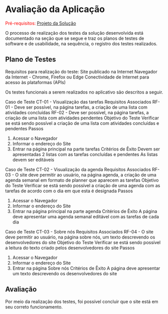# Avaliação da Aplicação

<span style="color:red">Pré-requisitos: <a href="6-Implementação.md"> Projeto da Solução</a></span>


O processo de realização dos testes da solução desenvolvida está documentado na seção que se segue e traz os planos de testes de software e de usabilidade, na sequência, o registro dos testes realizados.

## Plano de Testes

Requisitos para realização do teste:
Site publicado na Internet
Navegador da Internet - Chrome, Firefox ou Edge
Conectividade de Internet para acesso às plataformas (APIs)

Os testes funcionais a serem realizados no aplicativo são descritos a seguir.

Caso de Teste
CT-01 - Visualização das tarefas
Requisitos Associados
RF-01 - Deve ser possível, na página tarefas, a criação de uma lista com atividades concluídas
RF-02 - Deve ser possível, na página tarefas, a criação de uma lista com atividades pendentes
Objetivo do Teste
Verificar se está sendo possível a criação de uma lista com atividades concluídas e pendentes
Passos
1) Acessar o Navegador
2) Informar o endereço do Site
3) Entrar na página principal na parte tarefas
Critérios de Êxito
Devem ser apresentadas 2 listas com as tarefas concluídas e pendentes
As listas devem ser editáveis


Caso de Teste
CT-02 - Visualização da agenda
Requisitos Associados
RF-03 - O site deve permitir ao usuário, na página agenda, a criação de uma agenda semanal em formato de planner que aparecem as tarefas
Objetivo do Teste
Verificar se está sendo possível a criação de uma agenda com as tarefas de acordo com o dia em que esta é designada
Passos
1) Acessar o Navegador
2) Informar o endereço do Site
3) Entrar na página principal na parte agenda
Critérios de Êxito
A página deve apresentar uma agenda semanal editável com as tarefas de cada dia

Caso de Teste
CT-03 - Sobre nós
Requisitos Associados
RF-04 - O site deve permitir ao usuário, na página sobre nós, um texto descrevendo os desenvolvedores do site
Objetivo do Teste
Verificar se está sendo possível a leitura do texto criado pelos desenvolvedores do site
Passos
1) Acessar o Navegador
2) Informar o endereço do Site
3) Entrar na página Sobre nós
Critérios de Êxito
A página deve apresentar um texto descrevendo os desenvolvedores do site


## Avaliação

Por meio da realização dos testes, foi possível concluir que o site está em seu correto funcionamento. 

